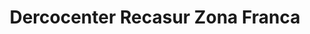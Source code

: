 ---
title: "Dercocenter Recasur Zona Franca"
url: /punta-arenas/dercocenter-recasur-zona-franca/
shop: Autohaus
---